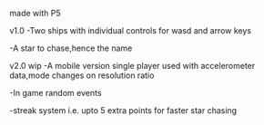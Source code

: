 made with P5 

v1.0
-Two ships with individual controls for wasd and arrow keys

-A star to chase,hence the name

v2.0 wip
-A mobile version single player used with accelerometer data,mode changes on resolution ratio

-In game random events

-streak system i.e. upto 5 extra points for faster star chasing
